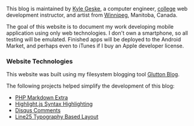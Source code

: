 This blog is maintained by [Kyle Geske](http://stungeye.com), a computer engineer, [college](http://rrc.ca) web development instructor, and artist from [Winnipeg](http://en.wikipedia.org/wiki/Winnipeg), Manitoba, Canada.

The goal of this website is to document my work developing mobile application using only web technologies. I don't own a smartphone, so all testing will be emulated. Finished apps will be deployed to the Android Market, and perhaps even to iTunes if I buy an Apple developer license.

### Website Technologies

This website was built using my filesystem blogging tool [Glutton Blog](https://github.com/stungeye/glutton_blog).

The following projects helped simplify the development of this blog:

* [PHP Markdown Extra](http://michelf.com/projects/php-markdown/extra/)
* [Highlight.js Syntax Highlighting](http://softwaremaniacs.org/soft/highlight/en/)
* [Disqus Comments](http://disqus.com)
* [Line25 Typography Based Layout](http://line25.com/tutorials/create-a-typography-based-blog-layout-in-html5)

